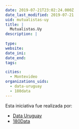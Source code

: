 ```yaml
---
date: 2019-07-21T23:02:24.000Z
date_last_modified: 2019-07-21
uid: mutualistas-uy
title: |
  Mutualistas.Uy
description: |
  
type: 
website: 
date_ini: 
date_end: 
tags:

cities: 
  - Montevideo
organizations_uids:
  - data-uruguay
  - 180data
---
```


Esta iniciativa fue realizada por:

- [Data Uruguay](/organizaciones/data-uruguay)
- [180Data](/organizaciones/180data)
